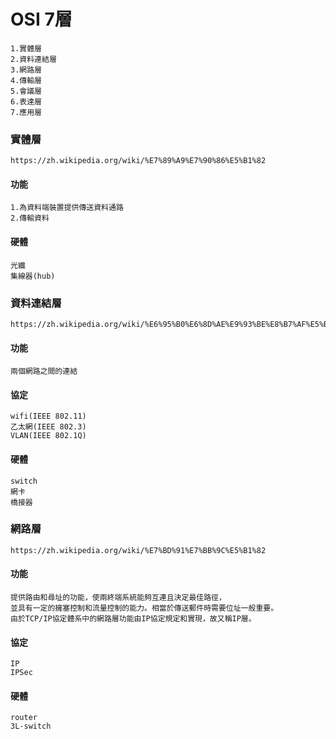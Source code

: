# OSI 7層
```
1.實體層
2.資料連結層
3.網路層
4.傳輸層
5.會議層
6.表達層
7.應用層
```

### 實體層
```
https://zh.wikipedia.org/wiki/%E7%89%A9%E7%90%86%E5%B1%82
```
#### 功能
```
1.為資料端裝置提供傳送資料通路
2.傳輸資料
```
#### 硬體
```
光纖
集線器(hub)
```


### 資料連結層
```
https://zh.wikipedia.org/wiki/%E6%95%B0%E6%8D%AE%E9%93%BE%E8%B7%AF%E5%B1%82
```
#### 功能
```
兩個網路之間的連結
```
#### 協定
```
wifi(IEEE 802.11)
乙太網(IEEE 802.3)
VLAN(IEEE 802.1Q)
```
#### 硬體
```
switch
網卡
橋接器
```

### 網路層
```
https://zh.wikipedia.org/wiki/%E7%BD%91%E7%BB%9C%E5%B1%82
```
#### 功能
```
提供路由和尋址的功能，使兩終端系統能夠互連且決定最佳路徑，
並具有一定的擁塞控制和流量控制的能力。相當於傳送郵件時需要位址一般重要。
由於TCP/IP協定體系中的網路層功能由IP協定規定和實現，故又稱IP層。
```
#### 協定
```
IP
IPSec
```
#### 硬體
```
router
3L-switch
```
